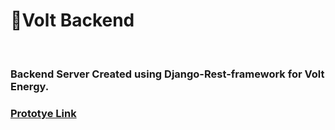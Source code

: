 # 🚧Volt Backend

<br>

### Backend Server Created using Django-Rest-framework for Volt Energy.

### [Prototye Link](https://volt-backend-1.herokuapp.com)
